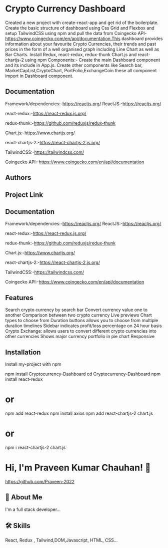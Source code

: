 
# Crypto Currency Dashboard
Created a new project with create-react-app and get rid of the boilerplate. Create the basic structure of dashboard using Css Grid and Flexbox and setup TailwindCSS using npm and pull the data from Coingecko API- https://www.coingecko.com/en/api/documentation.This dashboard provides information about your favourite Crypto Currencies, their trends and past prices in the form of a well organised graph including Line Chart as well as Bar Charts.
Install Redux, react-redux, redux-thunk Chart.js and react-chartjs-2 using npm
Components:-
Create the main Dashboard component and its include in App.js. 
Create other components like Search bar, MarketCapList,CryptoChart, PortFolio,ExchangeCoin these all component import in Dashboard component.


## Documentation
Framework/dependencies:-https://reactjs.org/
ReactJS:-https://reactjs.org/

react-redux:-https://react-redux.js.org/

redux-thunk:-https://github.com/reduxjs/redux-thunk

Chart.js:-https://www.chartjs.org/

react-chartjs-2:-https://react-chartjs-2.js.org/

TailwindCSS:-https://tailwindcss.com/

Coingecko API:-https://www.coingecko.com/en/api/documentation
## Authors


## Project Link



## Documentation

Framework/dependencies:-https://reactjs.org/
ReactJS:-https://reactjs.org/

react-redux:-https://react-redux.js.org/

redux-thunk:-https://github.com/reduxjs/redux-thunk

Chart.js:-https://www.chartjs.org/

react-chartjs-2:-https://react-chartjs-2.js.org/

TailwindCSS:-https://tailwindcss.com/

Coingecko API:-https://www.coingecko.com/en/api/documentation


## Features

Search crypto currency by search bar
Convert currency value one to another
Comparison between two crypto currency
Live previews
Chart types to choose from
Duration buttons allows you to choose from multiple duration timelines
Sidebar indicates profit/loss percentage on 24 hour basis
Crypto Exchange: allows users to convert different crypto currencies into other currencies
Shows major currency portfolio in pie chart
Responsive

## Installation
Install my-project with npm

npm install Cryptocurrency-Dashboard
cd Cryptocurrency-Dashboard
npm install react-redux
# or
npm add react-redux
npm install axios
npm add react-chartjs-2 chart.js
# or
npm i react-chartjs-2 chart.js

# Hi, I'm Praveen Kumar Chauhan! 👋
https://github.com/Praveen-2022


## 🚀 About Me
I'm a full stack developer...


## 🛠 Skills
React, Redux , Tailwind,DOM,Javascript, HTML, CSS...





